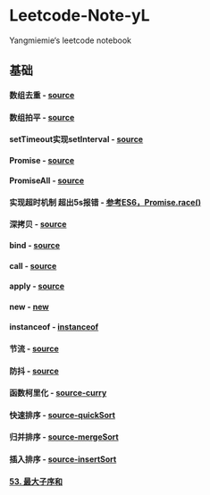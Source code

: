 # Leetcode-Note-yL
Yangmiemie‘s leetcode notebook

## 基础

#### 数组去重 - [source](./src/arrUnique.js)

#### 数组拍平 - [source](./src/arrayFlatten.js)

#### setTimeout实现setInterval - [source](./src/myInterval.js)

#### Promise - [source](/src/promise.js)

#### PromiseAll - [source](./src/promiseAll.js)

#### 实现超时机制  超出5s报错 - [参考ES6，Promise.race()](./src/promiseRace.js)

#### 深拷贝 - [source](./src/deepCopy.js)

#### bind - [source](./src/bind.js)

#### call - [source](./src/call.js)

#### apply - [source](./src/apply.js)

#### new - [new](./src/new.js)

#### instanceof - [instanceof](./src/instanceof.js)

#### 节流 - [source](./src/throttle.js)

#### 防抖 - [source](./src/debounce.js)

#### 函数柯里化 - [source-curry](./src/curry.js)

#### 快速排序 - [source-quickSort](./src/quickSort.js)

#### 归并排序 - [source-mergeSort](./src/mergeSort.js)

#### 插入排序 - [source-insertSort](./src/insertSort.js)

#### [53. 最大子序和](https://leetcode-cn.com/problems/maximum-subarray/)




